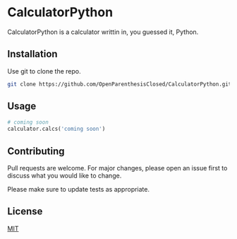 # CalculatorPython

CalculatorPython is a calculator writtin in, you guessed it, Python.

## Installation

 Use git to clone the repo.

```bash
git clone https://github.com/OpenParenthesisClosed/CalculatorPython.git
```

## Usage

```python
# coming soon
calculator.calcs('coming soon')
```

## Contributing
Pull requests are welcome. For major changes, please open an issue first to discuss what you would like to change.

Please make sure to update tests as appropriate.

## License
[MIT](https://choosealicense.com/licenses/mit/)